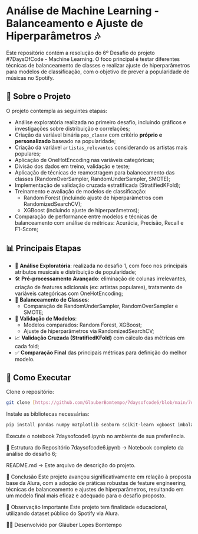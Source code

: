 # Análise de Machine Learning - Balanceamento e Ajuste de Hiperparâmetros 🎶

Este repositório contém a resolução do 6º Desafio do projeto #7DaysOfCode - Machine Learning. O foco principal é testar diferentes técnicas de balanceamento de classes e realizar ajuste de hiperparâmetros para modelos de classificação, com o objetivo de prever a popularidade de músicas no Spotify.

## 📌 Sobre o Projeto

O projeto contempla as seguintes etapas:

- Análise exploratória realizada no primeiro desafio, incluindo gráficos e investigações sobre distribuição e correlações;
- Criação da variável binária `pop_classe` com critério **próprio e personalizado** baseado na popularidade;
- Criação da variável `artistas_relevantes` considerando os artistas mais populares;
- Aplicação de OneHotEncoding nas variáveis categóricas;
- Divisão dos dados em treino, validação e teste;
- Aplicação de técnicas de reamostragem para balanceamento das classes (RandomOverSampler, RandomUnderSampler, SMOTE);
- Implementação de validação cruzada estratificada (StratifiedKFold);
- Treinamento e avaliação de modelos de classificação:
    - Random Forest (incluindo ajuste de hiperparâmetros com RandomizedSearchCV);
    - XGBoost (incluindo ajuste de hiperparâmetros);
- Comparação de performance entre modelos e técnicas de balanceamento com análise de métricas: Acurácia, Precisão, Recall e F1-Score;

## 📊 Principais Etapas

- 🔎 **Análise Exploratória**: realizada no desafio 1, com foco nos principais atributos musicais e distribuição de popularidade;
- 🛠️ **Pré-processamento Avançado**: eliminação de colunas irrelevantes, criação de features adicionais (ex: artistas populares), tratamento de variáveis categóricas com OneHotEncoding;
- 🎯 **Balanceamento de Classes**:
    - Comparação de RandomUnderSampler, RandomOverSampler e SMOTE;
- 🚀 **Validação de Modelos**:
    - Modelos comparados: Random Forest, XGBoost;
    - Ajuste de hiperparâmetros via RandomizedSearchCV;
- 📈 **Validação Cruzada (StratifiedKFold)** com cálculo das métricas em cada fold;
- ✅ **Comparação Final** das principais métricas para definição do melhor modelo.

## 📝 Como Executar

Clone o repositório:

```bash
git clone [https://github.com/GlauberBomtempo/7daysofcode6/blob/main/7daysofcode6.ipynb]
```
Instale as bibliotecas necessárias:

```bash
pip install pandas numpy matplotlib seaborn scikit-learn xgboost imbalanced-learn
```
Execute o notebook 7daysofcode6.ipynb no ambiente de sua preferência.

📂 Estrutura do Repositório
7daysofcode6.ipynb → Notebook completo da análise do desafio 6;

README.md → Este arquivo de descrição do projeto.

🚩 Conclusão
Este projeto avançou significativamente em relação à proposta base da Alura, com a adoção de práticas robustas de feature engineering, técnicas de balanceamento e ajustes de hiperparâmetros, resultando em um modelo final mais eficaz e adequado para o desafio proposto.

📢 Observação Importante
Este projeto tem finalidade educacional, utilizando dataset público do Spotify via Alura.

👨‍💻 Desenvolvido por Gláuber Lopes Bomtempo
